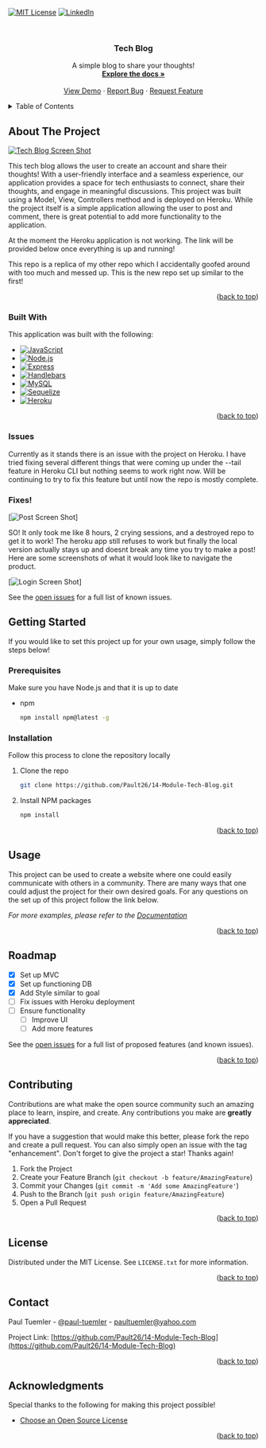 <a name="readme-top"></a>

[![MIT License][license-shield]][license-url]
[![LinkedIn][linkedin-shield]][linkedin-url]



<!-- PROJECT LOGO -->
<br />
<div align="center">

  <h3 align="center">Tech Blog</h3>

  <p align="center">
    A simple blog to share your thoughts!
    <br />
    <a href="https://github.com/Pault26/14-Module-Tech-Blog"><strong>Explore the docs »</strong></a>
    <br />
    <br />
    <a href="https://github.com/Pault26/14-Module-Tech-Blog">View Demo</a>
    ·
    <a href="https://github.com/Pault26/14-Module-Tech-Blog/issues">Report Bug</a>
    ·
    <a href="https://github.com/Pault26/14-Module-Tech-Blog/issues">Request Feature</a>
  </p>
</div>



<!-- TABLE OF CONTENTS -->
<details>
  <summary>Table of Contents</summary>
  <ol>
    <li>
      <a href="#about-the-project">About The Project</a>
      <ul>
        <li><a href="#built-with">Built With</a></li>
      </ul>
    </li>
    <li>
      <a href="#getting-started">Getting Started</a>
      <ul>
        <li><a href="#prerequisites">Prerequisites</a></li>
        <li><a href="#installation">Installation</a></li>
      </ul>
    </li>
    <li><a href="#usage">Usage</a></li>
    <li><a href="#roadmap">Roadmap</a></li>
    <li><a href="#contributing">Contributing</a></li>
    <li><a href="#license">License</a></li>
    <li><a href="#contact">Contact</a></li>
    <li><a href="#acknowledgments">Acknowledgments</a></li>
  </ol>
</details>



<!-- ABOUT THE PROJECT -->
## About The Project

[![Tech Blog Screen Shot][product-screenshot]](https://github.com/Pault26/14-Module-Tech-Blog)

This tech blog allows the user to create an account and share their thoughts! With a user-friendly interface and a seamless experience, our application provides a space for tech enthusiasts to connect, share their thoughts, and engage in meaningful discussions. This project was built using a Model, View, Controllers method and is deployed on Heroku. While the project itself is a simple application allowing the user to post and comment, there is great potential to add more functionality to the application. 

At the moment the Heroku application is not working. The link will be provided below once everything is up and running!

This repo is a replica of my other repo which I accidentally goofed around with too much and messed up. This is the new repo set up similar to the first!

<p align="right">(<a href="#readme-top">back to top</a>)</p>



### Built With

This application was built with the following:

* [![JavaScript][JavaScript]][JavaScript-url]
* [![Node.js][Node.js]][Node-url]
* [![Express][Express.js]][Express-url]
* [![Handlebars][Handlebars.js]][Handlebars-url]
* [![MySQL][MySQL]][MySQL-url]
* [![Sequelize][Sequelize]][Sequelize-url]
* [![Heroku][Heroku]][Heroku-url]

<p align="right">(<a href="#readme-top">back to top</a>)</p>

### Issues

Currently as it stands there is an issue with the project on Heroku. I have tried fixing several different things that were coming up under the --tail feature in Heroku CLI but nothing seems to work right now. Will be continuing to try to fix this feature but until now the repo is mostly complete.

### Fixes!
[![Post Screen Shot][post-product-screenshot]]

SO! It only took me like 8 hours, 2 crying sessions, and a destroyed repo to get it to work! The heroku app still refuses to work but finally the local version actually stays up and doesnt break any time you try to make a post! Here are some screenshots of what it would look like to navigate the product.

[![Login Screen Shot][Login-product-screenshot]]

See the [open issues](https://github.com/Pault26/14-Module-Tech-Blog/issues) for a full list of known issues.

<!-- GETTING STARTED -->
## Getting Started

If you would like to set this project up for your own usage, simply follow the steps below!

### Prerequisites

Make sure you have Node.js and that it is up to date
* npm
  ```sh
  npm install npm@latest -g
  ```

### Installation

Follow this process to clone the repository locally

1. Clone the repo
   ```sh
   git clone https://github.com/Pault26/14-Module-Tech-Blog.git
   ```
2. Install NPM packages
   ```sh
   npm install
   ```

<p align="right">(<a href="#readme-top">back to top</a>)</p>



<!-- USAGE EXAMPLES -->
## Usage

This project can be used to create a website where one could easily communicate with others in a community. There are many ways that one could adjust the project for their own desired goals. For any questions on the set up of this project follow the link below.

_For more examples, please refer to the [Documentation](https://github.com/Pault26/14-Module-Tech-Blog)_

<p align="right">(<a href="#readme-top">back to top</a>)</p>



<!-- ROADMAP -->
## Roadmap

- [x] Set up MVC
- [x] Set up functioning DB
- [x] Add Style similar to goal
- [ ] Fix issues with Heroku deployment
- [ ] Ensure functionality
    - [ ] Improve UI
    - [ ] Add more features

See the [open issues](https://github.com/Pault26/14-Module-Tech-Blog/issues) for a full list of proposed features (and known issues).

<p align="right">(<a href="#readme-top">back to top</a>)</p>



<!-- CONTRIBUTING -->
## Contributing

Contributions are what make the open source community such an amazing place to learn, inspire, and create. Any contributions you make are **greatly appreciated**.

If you have a suggestion that would make this better, please fork the repo and create a pull request. You can also simply open an issue with the tag "enhancement".
Don't forget to give the project a star! Thanks again!

1. Fork the Project
2. Create your Feature Branch (`git checkout -b feature/AmazingFeature`)
3. Commit your Changes (`git commit -m 'Add some AmazingFeature'`)
4. Push to the Branch (`git push origin feature/AmazingFeature`)
5. Open a Pull Request

<p align="right">(<a href="#readme-top">back to top</a>)</p>



<!-- LICENSE -->
## License

Distributed under the MIT License. See `LICENSE.txt` for more information.

<p align="right">(<a href="#readme-top">back to top</a>)</p>



<!-- CONTACT -->
## Contact

Paul Tuemler - [@paul-tuemler](https://twitter.com) - paultuemler@yahoo.com

Project Link: [https://github.com/Pault26/14-Module-Tech-Blog](https://github.com/Pault26/14-Module-Tech-Blog)

<p align="right">(<a href="#readme-top">back to top</a>)</p>



<!-- ACKNOWLEDGMENTS -->
## Acknowledgments

Special thanks to the following for making this project possible! 

* [Choose an Open Source License](https://choosealicense.com)

<p align="right">(<a href="#readme-top">back to top</a>)</p>



<!-- MARKDOWN LINKS & IMAGES -->
[license-shield]: https://img.shields.io/github/license/othneildrew/Best-README-Template.svg?style=for-the-badge
[license-url]: https://github.com/Pault26/14-Module-Tech-Blog/blob/main/LICENSE
[linkedin-shield]: https://img.shields.io/badge/-LinkedIn-black.svg?style=for-the-badge&logo=linkedin&colorB=555
[linkedin-url]: https://www.linkedin.com/in/paul-tuemler/
[product-screenshot]: assets\thankgod.PNG
[post-product-screenshot]: assets\yesss2.PNG
[Login-product-screenshot]: assets\loginyes.PNG
[JavaScript]: 	https://img.shields.io/badge/JavaScript-323330?style=for-the-badge&logo=javascript&logoColor=F7DF1E
[JavaScript-url]: https://www.javascript.com/
[Express.js]: https://img.shields.io/badge/Express%20js-000000?style=for-the-badge&logo=express&logoColor=white
[Express-url]: https://expressjs.com/
[Node.js]: https://img.shields.io/badge/Node%20js-339933?style=for-the-badge&logo=nodedotjs&logoColor=white
[Node-url]: https://nodejs.org/en
[Handlebars.js]: https://img.shields.io/badge/Handlebars%20js-f0772b?style=for-the-badge&logo=handlebarsdotjs&logoColor=black
[Handlebars-url]: https://handlebarsjs.com/
[MySQL]: https://img.shields.io/badge/MySQL-005C84?style=for-the-badge&logo=mysql&logoColor=white
[MySQL-url]: https://www.mysql.com/
[Sequelize]: https://img.shields.io/badge/Sequelize-52B0E7?style=for-the-badge&logo=Sequelize&logoColor=white
[Sequelize-url]: https://sequelize.org/
[Heroku]: https://img.shields.io/badge/Heroku-430098?style=for-the-badge&logo=heroku&logoColor=white
[Heroku-url]: https://tech-blog-paul-d57a4f3b65cc.herokuapp.com/